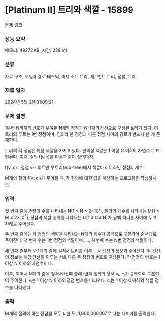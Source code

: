 # [Platinum II] 트리와 색깔 - 15899 

[문제 링크](https://www.acmicpc.net/problem/15899) 

### 성능 요약

메모리: 49272 KB, 시간: 328 ms

### 분류

자료 구조, 오일러 경로 테크닉, 머지 소트 트리, 세그먼트 트리, 정렬, 트리

### 제출 일자

2024년 5월 2일 01:09:21

### 문제 설명

<p>1부터 N까지의 번호가 부여된 N개의 정점과 N-1개의 간선으로 구성된 트리가 있다. 이 트리의 루트는 1번 정점이며, 임의의 한 정점과 다른 정점 사이의 경로가 반드시 한 개 존재한다.</p>

<p>트리의 각 정점은 특정 색깔을 가지고 있다. 편의상 색깔은 1 이상 C 이하의 자연수로 표현된다. 이때, 질의 f(v,c)를 다음과 같이 정의하자.</p>

<p>f(v, c) : 정점 v가 루트인 부트리(sub-tree)에서 색깔이 c 이하인 정점의 개수</p>

<p>M개의 질의 f(v<sub>i</sub>, c<sub>i</sub>)가 주어질 때, 각 질의에 대한 답을 계산하는 프로그램을 작성하시오.</p>

### 입력 

 <p>첫 번째 줄에 정점의 수를 나타내는 N(1 ≤ N ≤ 2×10<sup>5</sup>), 질의의 개수를 나타내는 M(1 ≤ M ≤ 2×10<sup>5</sup>), 정점의 색깔 종류를 나타내는 C(1 ≤ C ≤ N)가 공백 하나를 사이에 두고 차례로 주어진다.</p>

<p>두 번째 줄에는 각 정점의 색깔을 나타내는 N개의 정수가 공백으로 구분되어 순서대로 주어진다. 첫 번째 수는 1번 정점의 색깔이며, ..., N 번째 수는 N번 정점의 색깔이다.</p>

<p>세 번째 줄부터 N-1개의 줄에 걸쳐서 트리를 이루는 각 간선의 정보가 주어진다. 각 간선의 정보는 해당 간선을 이루는 서로 다른 두 정점의 번호로 구성된다. 각 정점의 번호는 1 이상 N 이하의 자연수이다.</p>

<p>이후, 이어서 M개의 줄에 걸쳐서 i번째 줄에 i번째 질의의 정보 v<sub>i</sub>, c<sub>i</sub>가 공백으로 구분되어 주어진다. v<sub>i</sub>는 1 이상 N 이하의 정점 번호를 나타낸다. c<sub>i</sub>는 1 이상 C 이하의 색깔 정보를 나타낸다.</p>

### 출력 

 <p>M개의 질의에 대한 정답을 모두 더한 뒤, 1,000,000,007로 나눈 나머지를 출력한다.</p>


